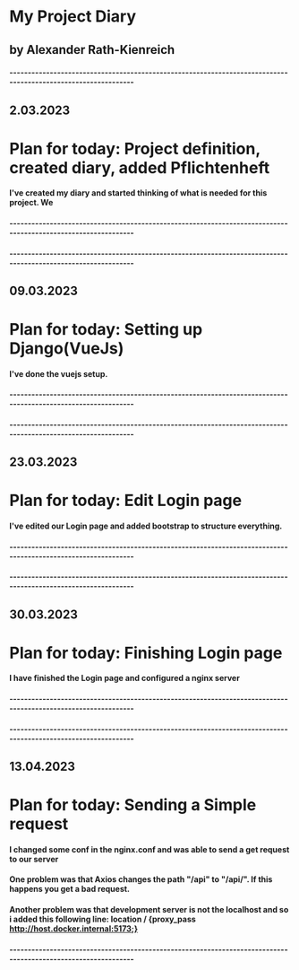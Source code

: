 # My Project Diary
## by Alexander Rath-Kienreich

#### --------------------------------------------------------------------------------------------------------------

## 2.03.2023
# Plan for today:   Project definition, created diary, added Pflichtenheft

#### I've created my diary and started thinking of what is needed for this project. We 
#### --------------------------------------------------------------------------------------------------------------
#### --------------------------------------------------------------------------------------------------------------

## 09.03.2023
# Plan for today:   Setting up Django(VueJs)

#### I've done the vuejs setup.
#### --------------------------------------------------------------------------------------------------------------
#### --------------------------------------------------------------------------------------------------------------

## 23.03.2023
# Plan for today:   Edit Login page

#### I've edited our Login page and added bootstrap to structure everything.
#### --------------------------------------------------------------------------------------------------------------
#### --------------------------------------------------------------------------------------------------------------

## 30.03.2023
# Plan for today:   Finishing Login page

####  I have finished the Login page and configured a nginx server
#### --------------------------------------------------------------------------------------------------------------
#### --------------------------------------------------------------------------------------------------------------

## 13.04.2023
# Plan for today:   Sending a Simple request

####  I changed some conf in the nginx.conf and was able to send a get request to our server
####  One problem was that Axios changes the path "/api" to "/api/". If this happens you get a bad request.
####  Another problem was that development server is not the localhost and so i added this following line: location / {proxy_pass http://host.docker.internal:5173;}
#### --------------------------------------------------------------------------------------------------------------